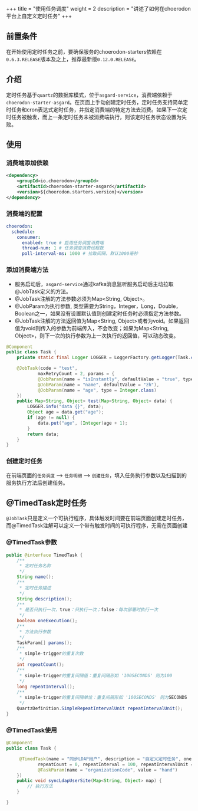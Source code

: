 +++
title = "使用任务调度"
weight = 2
description = "讲述了如何在choerodon平台上自定义定时任务"
+++

## 前置条件

在开始使用定时任务之前，要确保服务的choerodon-starters依赖在`0.6.3.RELEASE`版本及之上，推荐最新版`0.12.0.RELEASE`。

## 介绍

定时任务基于`quartz`的数据库模式，位于`asgard-service`，消费端依赖于`choerodon-starter-asgard`。在页面上手动创建定时任务，定时任务支持简单定时任务和cron表达式定时任务，并指定消费端的特定方法去消费。如果下一次定时任务被触发，而上一条定时任务未被消费端执行，则该定时任务状态设置为失败。

## 使用

### 消费端添加依赖

```xml
<dependency>
    <groupId>io.choerodon</groupId>
    <artifactId>choerodon-starter-asgard</artifactId>
    <version>${choerodon.starters.version}</version>
</dependency>
```

### 消费端的配置

```yaml
choerodon:
  schedule:
    consumer:
      enabled: true # 启用任务调度消费端
      thread-num: 1 # 任务调度消费线程数
      poll-interval-ms: 1000 # 拉取间隔，默认1000毫秒
```

### 添加消费端方法

- 服务启动后，`asgard-service`通过kafka消息监听服务启动后主动拉取@JobTask定义的方法。
- @JobTask注解的方法参数必须为Map<String, Object>。
- @JobParam为执行参数, 类型需要为String，Integer，Long，Double，Boolean之一，如果没有设置默认值则创建定时任务时必须指定方法参数。
- @JobTask注解的方法返回值为Map<String, Object>或者为void。如果返回值为void则传入的参数为前端传入，不会改变；如果为Map<String, Object>，则下一次的执行参数为上一次执行的返回值，可以动态改变。
    
```java
@Component
public class Task {
    private static final Logger LOGGER = LoggerFactory.getLogger(Task.class);

    @JobTask(code = "test",
            maxRetryCount = 2, params = {
            @JobParam(name = "isInstantly", defaultValue = "true", type = Boolean.class),
            @JobParam(name = "name", defaultValue = "zh"),
            @JobParam(name = "age", type = Integer.class)
    })
    public Map<String, Object> test(Map<String, Object> data) {
        LOGGER.info("data {}", data);
        Object age = data.get("age");
        if (age != null) {
            data.put("age", (Integer)age + 1);
        }
        return data;
    }
}
```

### 创建定时任务
在前端页面的`任务调度` --> `任务明细` --> `创建任务`，填入任务执行参数以及扫描到的服务执行方法后创建任务。

## @TimedTask定时任务
`@JobTask`只是定义一个可执行程序，具体触发时间要在前端页面创建定时任务，而@TimedTask注解可以定义一个带有触发时间的可执行程序，无需在页面创建

### @TimedTask参数
```java
public @interface TimedTask {
    /**
     * 定时任务名称
     */
    String name();
    /**
     * 定时任务描述
     */
    String description();
    /**
     * 是否只执行一次，true：只执行一次；false：每次部署时执行一次
     */
    boolean oneExecution();
    /**
     * 方法执行参数
     */
    TaskParam[] params();
    /**
     * simple-trigger的重复次数
     */
    int repeatCount();
    /**
     * simple-trigger的重复间隔值：重复间隔形如 '100SECONDS' 则为100
     */
    long repeatInterval();
    /**
     * simple-trigger的重复间隔单位：重复间隔形如 '100SECONDS' 则为SECONDS
     */
    QuartzDefinition.SimpleRepeatIntervalUnit repeatIntervalUnit();
}

```
### @TimedTask使用
```java
@Component
public class Task {

     @TimedTask(name = "同步LDAP用户", description = "自定义定时任务", oneExecution = true,
            repeatCount = 0, repeatInterval = 100, repeatIntervalUnit = QuartzDefinition.SimpleRepeatIntervalUnit.HOURS, params = {
            @TaskParam(name = "organizationCode", value = "hand")
    })
    public void syncLdapUserSite(Map<String, Object> map) {
        // 执行方法
    }

}
```
